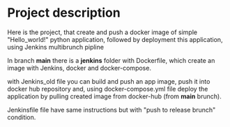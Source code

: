 # Project description
Here is the project, that  create and push a docker image of simple "Hello_world!" python application, followed by deployment this application, using Jenkins multibrunch pipline

In branch **main** there is a **jenkins** folder with Dockerfile, which create an image with Jenkins, docker and docker-compose.

with Jenkins_old file you can build and push an app image, push it into docker hub repository and, using docker-compose.yml file deploy the application by pulling created image from docker-hub (from **main** brunch).

Jenkinsfile file have same instructions but with "push to release brunch" condition.
